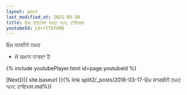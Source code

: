 ```yaml
---
layout: post
last_modified_at: 2021-03-30
title: ਓਮ ਰਤਹਆ ਨਮਹ ੧੦੮ ਟਾਇਮਸ
youtubeId: LhrrlT6fhR8
---
```

 
 
 ਓਮ ਧਨਵੀਨੇ ਨਮਹ  
 
 -  ਜੋ ਕਮਾਨ ਧਾਰਦਾ ਹੈ 
 
  
 
  
 
 
 
 
 
 


{% include youtubePlayer.html id=page.youtubeId %}
 
[Next]({{ site.baseurl }}{% link  split2/_posts/2016-03-17-ਓਮ ਸਾਕਸ਼ੀਨੇਂ ਨਮਹ ੧੦੮ ਟਾਇਮਸ.md%})
 
